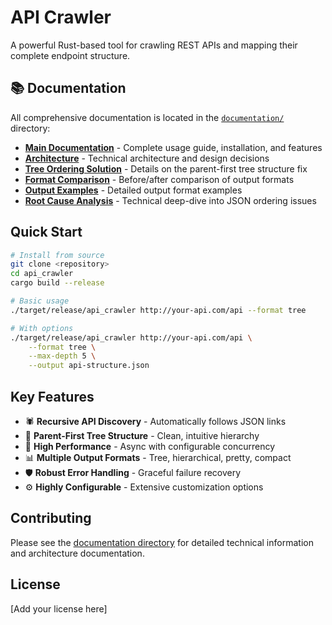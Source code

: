 # API Crawler

A powerful Rust-based tool for crawling REST APIs and mapping their complete endpoint structure.

## 📚 Documentation

All comprehensive documentation is located in the [`documentation/`](./documentation/) directory:

- **[Main Documentation](./documentation/README.md)** - Complete usage guide, installation, and features
- **[Architecture](./documentation/ARCHITECTURE.md)** - Technical architecture and design decisions
- **[Tree Ordering Solution](./documentation/TREE_ORDERING_SOLUTION.md)** - Details on the parent-first tree structure fix
- **[Format Comparison](./documentation/FORMAT_COMPARISON.md)** - Before/after comparison of output formats
- **[Output Examples](./documentation/OUTPUT_COMPARISON.md)** - Detailed output format examples
- **[Root Cause Analysis](./documentation/ROOT_CAUSE_ANALYSIS.md)** - Technical deep-dive into JSON ordering issues

## Quick Start

```bash
# Install from source
git clone <repository>
cd api_crawler
cargo build --release

# Basic usage
./target/release/api_crawler http://your-api.com/api --format tree

# With options
./target/release/api_crawler http://your-api.com/api \
    --format tree \
    --max-depth 5 \
    --output api-structure.json
```

## Key Features

- 🕷️ **Recursive API Discovery** - Automatically follows JSON links
- 🌳 **Parent-First Tree Structure** - Clean, intuitive hierarchy
- 🚀 **High Performance** - Async with configurable concurrency  
- 📊 **Multiple Output Formats** - Tree, hierarchical, pretty, compact
- 🛡️ **Robust Error Handling** - Graceful failure recovery
- ⚙️ **Highly Configurable** - Extensive customization options

## Contributing

Please see the [documentation directory](./documentation/) for detailed technical information and architecture documentation.

## License

[Add your license here]
